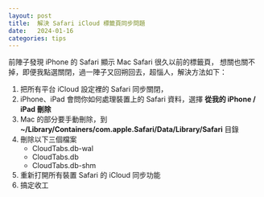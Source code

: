 ```yaml
---
layout: post
title:  解決 Safari iCloud 標籤頁同步問題
date:   2024-01-16
categories: tips
---
```


前陣子發現 iPhone 的 Safari 顯示 Mac Safari 很久以前的標籤頁，
想關也關不掉，即便我點選關閉，過一陣子又回朔回去，超惱人，解決方法如下：

1. 把所有平台 iCloud 設定裡的 Safari 同步關閉，
2. iPhone、iPad 會問你如何處理裝置上的 Safari 資料，選擇 **從我的 iPhone / iPad 刪除**
3. Mac 的部分要手動刪除，到 **~/Library/Containers/com.apple.Safari/Data/Library/Safari** 目錄
4. 刪除以下三個檔案
   - CloudTabs.db-wal
   - CloudTabs.db
   - CloudTabs.db-shm
5. 重新打開所有裝置 Safari 的 iCloud 同步功能
6. 搞定收工
    
